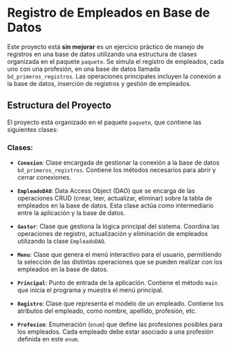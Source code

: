 # Registro de Empleados en Base de Datos

Este proyecto está **sin mejorar** es un ejercicio práctico de manejo de registros en una base de datos utilizando una estructura de clases organizada en el paquete `paquete`. Se simula el registro de empleados, cada uno con una profesión, en una base de datos llamada `bd_primeros_registros`. Las operaciones principales incluyen la conexión a la base de datos, inserción de registros y gestión de empleados.

## Estructura del Proyecto

El proyecto está organizado en el paquete `paquete`, que contiene las siguientes clases:

### Clases:

- **`Conexion`**: Clase encargada de gestionar la conexión a la base de datos `bd_primeros_registros`. Contiene los métodos necesarios para abrir y cerrar conexiones.
  
- **`EmpleadoDAO`**: Data Access Object (DAO) que se encarga de las operaciones CRUD (crear, leer, actualizar, eliminar) sobre la tabla de empleados en la base de datos. Esta clase actúa como intermediario entre la aplicación y la base de datos.

- **`Gestor`**: Clase que gestiona la lógica principal del sistema. Coordina las operaciones de registro, actualización y eliminación de empleados utilizando la clase `EmpleadoDAO`.

- **`Menu`**: Clase que genera el menú interactivo para el usuario, permitiendo la selección de las distintas operaciones que se pueden realizar con los empleados en la base de datos.

- **`Principal`**: Punto de entrada de la aplicación. Contiene el método `main` que inicia el programa y muestra el menú principal.

- **`Registro`**: Clase que representa el modelo de un empleado. Contiene los atributos del empleado, como nombre, apellido, profesión, etc.

- **`Profesion`**: Enumeración (`enum`) que define las profesiones posibles para los empleados. Cada empleado debe estar asociado a una profesión definida en este `enum`.

